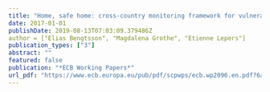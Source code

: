 ```yaml
---
title: "Home, safe home: cross-country monitoring framework for vulnerabilities in the residential real estate sector"
date: 2017-01-01
publishDate: 2019-08-13T07:03:09.379486Z
author = ["Elias Bengtsson", "Magdalena Grothe", "Etienne Lepers"] 
publication_types: ["3"]
abstract: ""
featured: false
publication: "*ECB Working Papers*"
url_pdf: "https://www.ecb.europa.eu/pub/pdf/scpwps/ecb.wp2096.en.pdf?6a008c0aec1823217e042872af1b1a03"
---
```

